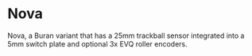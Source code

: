 # Nova
Nova, a Buran variant that has a 25mm trackball sensor integrated into a 5mm switch plate and optional 3x EVQ roller encoders.
